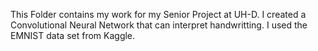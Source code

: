 This Folder contains my work for my Senior Project at UH-D. I created a Convolutional Neural Network that can interpret handwritting. I used the EMNIST data set from Kaggle. 
